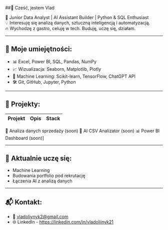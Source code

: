 ##👋  Cześć, jestem Vlad

🎯 Junior Data Analyst | AI Assistant Builder | Python & SQL Enthusiast  
💡 Interesuję się analizą danych, sztuczną inteligencją i automatyzacją.  
🔥 Wychodzę z gastro, celuję w tech. Buduję, uczę się, działam.


---


## 💼 Moje umiejętności:
- 📊 Excel, Power BI, SQL, Pandas, NumPy
- 📈 Wizualizacja: Seaborn, Matplotlib, Plotly
- 🤖 Machine Learning: Scikit-learn, TensorFlow, ChatGPT API
- 🛠️ Git, GitHub, Jupyter, Python

---

## 🔧 Projekty:

| Projekt | Opis | Stack |
|--------|------|-------|
 🔎 Analiza danych sprzedaży (soon)
 🤖 AI CSV Analizator (soon)
 📊 Power BI Dashboard (soon)]

---

## 🧠 Aktualnie uczę się:
- Machine Learning
- Budowania portfolio pod rekrutację
- Łączenia AI z analizą danych

---

## 📬 Kontakt:
- 📧 vladoliynyk2@gmail.com
- 🌐 LinkedIn - https://linkedin.com/in/vladoliinyk21
